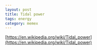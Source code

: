 ```yaml
---
layout: post
title: Tidal power
tags: energy
category: memex
---
```


[https://en.wikipedia.org/wiki/Tidal_power](https://en.wikipedia.org/wiki/Tidal_power)
